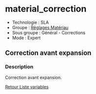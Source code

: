 # material_correction

* Technologie : SLA
* Groupe : [Réglages Matériau](../sla_printer/sla_parameters.md)
* Sous groupe : Général - Corrections
* Mode : Expert

## Correction avant expansion

### Description

Correction avant expansion.

[Retour Liste variables](variable_list.md)